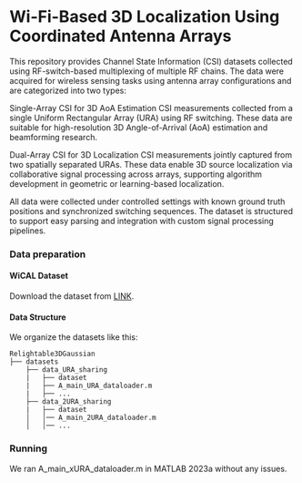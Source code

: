 # Wi-Fi-Based 3D Localization Using Coordinated Antenna Arrays

This repository provides Channel State Information (CSI) datasets collected using RF-switch-based multiplexing of multiple RF chains. The data were acquired for wireless sensing tasks using antenna array configurations and are categorized into two types:

Single-Array CSI for 3D AoA Estimation
CSI measurements collected from a single Uniform Rectangular Array (URA) using RF switching. These data are suitable for high-resolution 3D Angle-of-Arrival (AoA) estimation and beamforming research.

Dual-Array CSI for 3D Localization
CSI measurements jointly captured from two spatially separated URAs. These data enable 3D source localization via collaborative signal processing across arrays, supporting algorithm development in geometric or learning-based localization.

All data were collected under controlled settings with known ground truth positions and synchronized switching sequences. The dataset is structured to support easy parsing and integration with custom signal processing pipelines.

### Data preparation
#### WiCAL Dataset
Download the dataset from [LINK](https://drive.google.com/file/d/1F0oEb3BHpQB7VV8JXqczlZU4rPlaC8pQ/view?usp=drive_link).


#### Data Structure
We organize the datasets like this:
```
Relightable3DGaussian
├── datasets
    ├── data_URA_sharing
    |   ├── dataset
    |   ├── A_main_URA_dataloader.m
    |   ├── ...
    ├── data_2URA_sharing
    |   ├── dataset
    │   │── A_main_2URA_dataloader.m
    │   │── ...
```

### Running
We ran A_main_xURA_dataloader.m in MATLAB 2023a without any issues.






